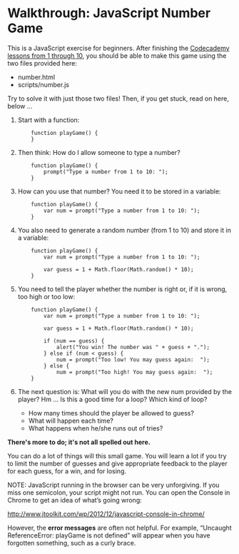 Walkthrough: JavaScript Number Game
===================================

This is a JavaScript exercise for beginners. After finishing the [Codecademy lessons from 1 through 10](http://www.codecademy.com/en/tracks/javascript), you should be able to make this game using the two files provided here:

+ number.html
+ scripts/number.js

Try to solve it with just those two files! Then, if you get stuck, read on here, below ...

1. Start with a function:

    ```
        function playGame() {
        }
    ```

2. Then think: How do I allow someone to type a number?

    ```
        function playGame() {
            prompt("Type a number from 1 to 10: ");
        }
    ```

3. How can you use that number? You need it to be stored in a variable:

    ```
        function playGame() {
            var num = prompt("Type a number from 1 to 10: ");
        }
    ```

4. You also need to generate a random number (from 1 to 10) and store it in a variable:

    ```
        function playGame() {
            var num = prompt("Type a number from 1 to 10: ");
            
            var guess = 1 + Math.floor(Math.random() * 10);
        }
    ```

5. You need to tell the player whether the number is right or, if it is  wrong, too high or too low:

    ```
        function playGame() {
            var num = prompt("Type a number from 1 to 10: ");
            
            var guess = 1 + Math.floor(Math.random() * 10);
            
            if (num == guess) {
    	    	alert("You win! The number was " + guess + ".");
            } else if (num < guess) {
        		num = prompt("Too low! You may guess again:  ");
            } else {
    		    num = prompt("Too high! You may guess again:  ");
        }
    ```

6. The next question is: What will you do with the new num provided by the player? Hm … Is this a good time for a loop? Which kind of loop?
	+ How many times should the player be allowed to guess?
	+ What will happen each time?
	+ What happens when he/she runs out of tries? 

**There's more to do; it's not all spelled out here.**

You can do a lot of things will this small game. You will learn a lot if you try to limit the number of guesses and give appropriate feedback to the player for each guess, for a win, and for losing.

NOTE: JavaScript running in the browser can be very unforgiving. If you miss one semicolon, your script might not run. You can open the Console in Chrome to get an idea of what’s going wrong:

<http://www.jtoolkit.com/wp/2012/12/javascript-console-in-chrome/>

However, the **error messages** are often not helpful. For example, “Uncaught ReferenceError: playGame is not defined” will appear when you have forgotten something, such as a curly brace.
